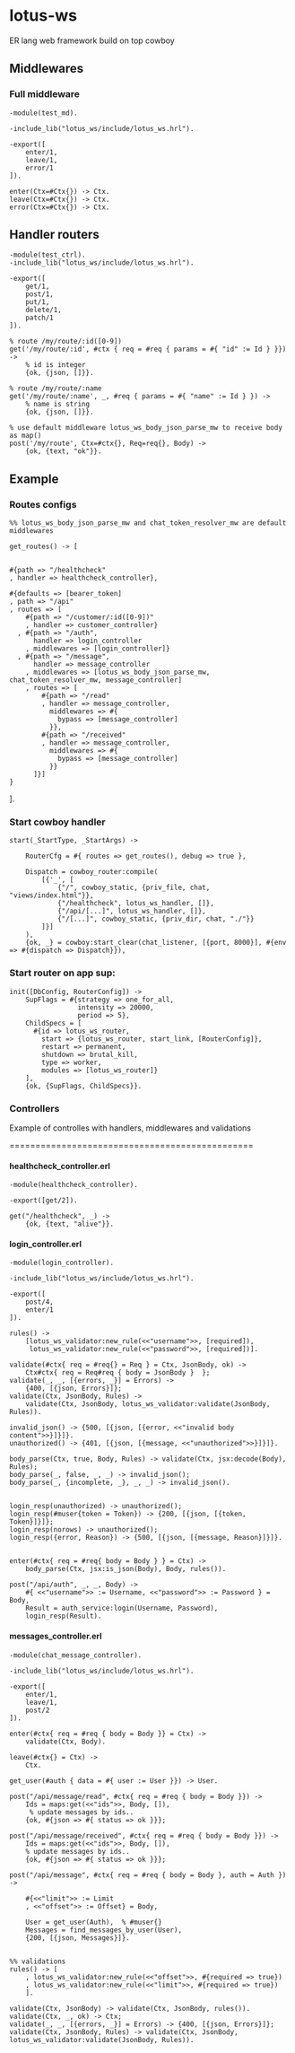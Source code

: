 # lotus-ws
ER lang web framework build on top cowboy


## Middlewares

### Full middleware
	
	-module(test_md).

	-include_lib("lotus_ws/include/lotus_ws.hrl").

	-export([
		enter/1,
		leave/1,
		error/1
	]).

	enter(Ctx=#Ctx{}) -> Ctx.
	leave(Ctx=#Ctx{}) -> Ctx.
	error(Ctx=#Ctx{}) -> Ctx.

## Handler routers

	-module(test_ctrl).
	-include_lib("lotus_ws/include/lotus_ws.hrl").

	-export([
		get/1,
		post/1,
		put/1,
		delete/1,
		patch/1
	]).

	% route /my/route/:id([0-9])
	get('/my/route/:id', #ctx { req = #req { params = #{ "id" := Id } }}) ->
		% id is integer
		{ok, {json, []}}.

	% route /my/route/:name
	get('/my/route/:name', _, #req { params = #{ "name" := Id } }) ->
		% name is string
		{ok, {json, []}}.

	% use default middleware lotus_ws_body_json_parse_mw to receive body as map()
	post('/my/route', Ctx=#ctx{}, Req=req{}, Body) ->
		{ok, {text, "ok"}}.

## Example

### Routes configs 
	
	%% lotus_ws_body_json_parse_mw and chat_token_resolver_mw are default middlewares

	get_routes() -> [  


    #{path => "/healthcheck"
    , handler => healthcheck_controller},

    #{defaults => [bearer_token]
    , path => "/api"
    , routes => [
        #{path => "/customer/:id([0-9])"
        , handler => customer_controller}
      , #{path => "/auth",
          handler => login_controller
        , middlewares => [login_controller]}
      , #{path => "/message",
          handler => message_controller
        , middlewares => [lotus_ws_body_json_parse_mw, chat_token_resolver_mw, message_controller]
        , routes => [
            #{path => "/read"
            , handler => message_controller,
              middlewares => #{
                bypass => [message_controller]
              }},
            #{path => "/received"
            , handler => message_controller,
              middlewares => #{
                bypass => [message_controller]
              }}
          ]}]
    }
  ].   

### Start cowboy handler

	start(_StartType, _StartArgs) ->

	    RouterCfg = #{ routes => get_routes(), debug => true },

	    Dispatch = cowboy_router:compile(
	        [{'_', [
	            {"/", cowboy_static, {priv_file, chat, "views/index.html"}},
	            {"/healthcheck", lotus_ws_handler, []},
	            {"/api/[...]", lotus_ws_handler, []},
	            {"/[...]", cowboy_static, {priv_dir, chat, "./"}}
	        ]}]
	    ),
	    {ok, _} = cowboy:start_clear(chat_listener, [{port, 8000}], #{env => #{dispatch => Dispatch}}),  


### Start router on app sup:

	init([DbConfig, RouterConfig]) ->
	    SupFlags = #{strategy => one_for_all,
	                 intensity => 20000,
	                 period => 5},
	    ChildSpecs = [
	      #{id => lotus_ws_router,
	        start => {lotus_ws_router, start_link, [RouterConfig]},
	        restart => permanent,
	        shutdown => brutal_kill,
	        type => worker,
	        modules => [lotus_ws_router]}  
	    ],
	    {ok, {SupFlags, ChildSpecs}}.	    

###  Controllers

Example of controlles with handlers, middlewares and validations

===============================================

#### healthcheck_controller.erl

	
	-module(healthcheck_controller).

	-export([get/2]).

	get("/healthcheck", _) ->
		{ok, {text, "alive"}}.


#### login_controller.erl

		
	-module(login_controller).
	
	-include_lib("lotus_ws/include/lotus_ws.hrl").
	
	-export([
		post/4,
		enter/1
	]).

	rules() -> 
		[lotus_ws_validator:new_rule(<<"username">>, [required]),
		 lotus_ws_validator:new_rule(<<"password">>, [required])].	

	validate(#ctx{ req = #req{} = Req } = Ctx, JsonBody, ok) -> 
		Ctx#ctx{ req = Req#req { body = JsonBody }  };
	validate(_, _, [{errors, _}] = Errors) -> 
		{400, [{json, Errors}]};
	validate(Ctx, JsonBody, Rules) -> 
		validate(Ctx, JsonBody, lotus_ws_validator:validate(JsonBody, Rules)).

	invalid_json() -> {500, [{json, [{error, <<"invalid body content">>}]}]}.
	unauthorized() -> {401, [{json, [{message, <<"unauthorized">>}]}]}.

	body_parse(Ctx, true, Body, Rules) -> validate(Ctx, jsx:decode(Body), Rules);
	body_parse(_, false, _, _) -> invalid_json();
	body_parse(_, {incomplete, _}, _, _) -> invalid_json().


	login_resp(unauthorized) -> unauthorized();
	login_resp(#muser{token = Token}) -> {200, [{json, [{token, Token}]}]};
	login_resp(norows) -> unauthorized();
	login_resp({error, Reason}) -> {500, [{json, [{message, Reason}]}]}.


	enter(#ctx{ req = #req{ body = Body } } = Ctx) ->	
		body_parse(Ctx, jsx:is_json(Body), Body, rules()).

	post("/api/auth", _, _, Body) ->	
		#{ <<"username">> := Username, <<"password">> := Password } = Body,
		Result = auth_service:login(Username, Password),
		login_resp(Result).

#### messages_controller.erl

	
	-module(chat_message_controller).

	-include_lib("lotus_ws/include/lotus_ws.hrl").

	-export([
		enter/1,
		leave/1,
		post/2
	]).

	enter(#ctx{ req = #req { body = Body }} = Ctx) ->
		validate(Ctx, Body).

	leave(#ctx{} = Ctx) ->
		Ctx.

	get_user(#auth { data = #{ user := User }}) -> User.

	post("/api/message/read", #ctx{ req = #req { body = Body }}) ->
		Ids = maps:get(<<"ids">>, Body, []),
		 % update messages by ids..
		{ok, #{json => #{ status => ok }}};

	post("/api/message/received", #ctx{ req = #req { body = Body }}) ->
		Ids = maps:get(<<"ids">>, Body, []),
		% update messages by ids..
		{ok, #{json => #{ status => ok }}};

	post("/api/message", #ctx{ req = #req { body = Body }, auth = Auth }) ->

		#{<<"limit">> := Limit
		, <<"offset">> := Offset} = Body,

		User = get_user(Auth),	% #muser{}
		Messages = find_messages_by_user(User),
		{200, [{json, Messages}]}.


	%% validations
	rules() -> [
		, lotus_ws_validator:new_rule(<<"offset">>, #{required => true})
		, lotus_ws_validator:new_rule(<<"limit">>, #{required => true})
		].	

	validate(Ctx, JsonBody) -> validate(Ctx, JsonBody, rules()).
	validate(Ctx, _, ok) -> Ctx;
	validate(_, _, [{errors, _}] = Errors) -> {400, [{json, Errors}]};
	validate(Ctx, JsonBody, Rules) -> validate(Ctx, JsonBody, lotus_ws_validator:validate(JsonBody, Rules)).
